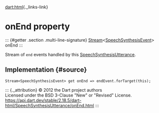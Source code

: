 [dart:html](../../dart-html/dart-html-library){._links-link}

onEnd property
==============

::: {#getter .section .multi-line-signature}
[Stream](../../dart-async/stream-class)\<[SpeechSynthesisEvent](../speechsynthesisevent-class)\>
onEnd
:::

Stream of `end` events handled by this
[SpeechSynthesisUtterance](../speechsynthesisutterance-class).

Implementation {#source}
--------------

``` {.language-dart data-language="dart"}
Stream<SpeechSynthesisEvent> get onEnd => endEvent.forTarget(this);
```

::: {._attribution}
© 2012 the Dart project authors\
Licensed under the BSD 3-Clause \"New\" or \"Revised\" License.\
<https://api.dart.dev/stable/2.18.5/dart-html/SpeechSynthesisUtterance/onEnd.html>
:::
